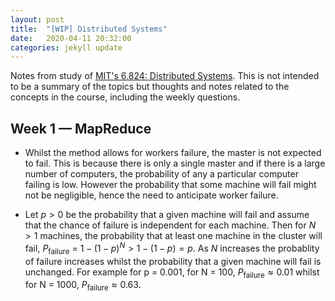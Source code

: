 ```yaml
---
layout: post
title:  "[WIP] Distributed Systems"
date:   2020-04-11 20:32:00
categories: jekyll update
---
```


Notes from study of [MIT's 6.824: Distributed Systems](https://pdos.csail.mit.edu/6.824/index.html). This is not intended to be a summary of the topics but thoughts and notes related to the concepts in the course, including the weekly questions.

## Week 1 — MapReduce
- Whilst the method allows for workers failure, the master is not expected to fail. This is because there is only a single master and if there is a large number of computers, the probability of any a particular computer failing is low. However the probability that some machine will fail might not be negligible, hence the need to anticipate worker failure. 

- Let $p > 0$ be the probability that a given machine will fail and assume that the chance of failure is independent for each machine. Then for $N > 1$ machines, the probability that at least one machine in the cluster will fail, $P_\text{failure}$ = $1 - (1 - p)^N > 1 - (1 - p) = p$. As $N$ increases the probablity of failure increases whilst the probability that a given machine will fail is unchanged.  For example for p = 0.001, for N = 100, $P_\text{failure} \approx 0.01$ whilst for N = 1000, $P_\text{failure} \approx 0.63$.